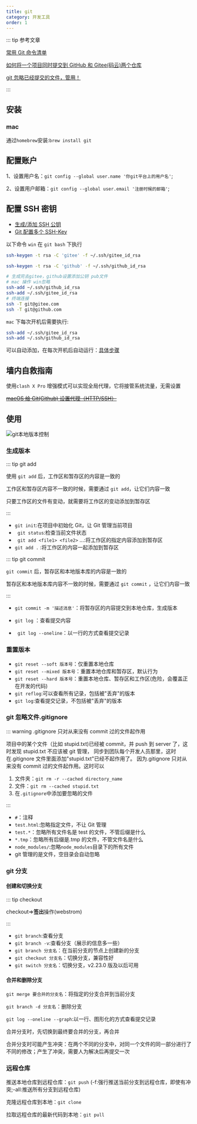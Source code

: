 ```yaml
---
title: git
category: 开发工具
order: 1
---
```


::: tip 参考文章

[常用 Git 命令清单](http://www.ruanyifeng.com/blog/2015/12/git-cheat-sheet.html)

[如何将一个项目同时提交到 GitHub 和 Gitee(码云)两个仓库](https://blog.csdn.net/yilovexing/article/details/107226141)

[git 忽略已经提交的文件，管用！](https://blog.csdn.net/m0_37897396/article/details/125992705)

:::

## 安装

### mac

通过`homebrew`安装:`brew install git`

## 配置账户

1、设置用户名：`git config --global user.name '你git平台上的用户名'`;

2、设置用户邮箱：`git config --global user.email '注册时候的邮箱'`;

## 配置 SSH 密钥

- [生成/添加 SSH 公钥](https://gitee.com/help/articles/4181)
- [Git 配置多个 SSH-Key](https://gitee.com/help/articles/4229)

以下命令 `win` 在 `git bash` 下执行

```bash
ssh-keygen -t rsa -C 'gitee' -f ~/.ssh/gitee_id_rsa

ssh-keygen -t rsa -C 'github' -f ~/.ssh/github_id_rsa

# 生成完去gitee，github设置添加公钥 pub文件
# mac 操作 win忽略
ssh-add ~/.ssh/github_id_rsa
ssh-add ~/.ssh/gitee_id_rsa
# 终端连接
ssh -T git@gitee.com
ssh -T git@github.com
```

`mac` 下每次开机后需要执行:

```bash
ssh-add ~/.ssh/gitee_id_rsa
ssh-add ~/.ssh/github_id_rsa
```

可以自动添加，在每次开机后自动运行：[具体步骤](https://www.jianshu.com/p/ada03bd51ed5)

## 墙内自救指南

使用`clash X Pro` 增强模式可以实现全局代理，它将接管系统流量，无需设置

~~[macOS 给 Git(Github) 设置代理（HTTP/SSH）](https://gist.github.com/chuyik/02d0d37a49edc162546441092efae6a1)~~

## 使用

![git本地版本控制](https://zfh-nanjing-bucket.oss-cn-nanjing.aliyuncs.com/blog-images/git%E6%9C%AC%E5%9C%B0%E7%89%88%E6%9C%AC%E6%8E%A7%E5%88%B6.png)

### 生成版本

::: tip git add

使用 `git add` 后，工作区和暂存区的内容是一致的

工作区和暂存区内容不一致的时候，需要通过 `git add`，让它们内容一致

只要工作区的文件有变动，就需要将工作区的变动添加到暂存区

:::

- `git init`:在项目中初始化 Git，让 Git 管理当前项目
- ` git status`:检查当前文件状态
- ` git add <file1> <file2>` ...:将工作区的指定内容添加到暂存区
- `git add .` :将工作区的内容一起添加到暂存区

::: tip git commit

`git commit` 后，暂存区和本地版本库的内容是一致的

暂存区和本地版本库内容不一致的时候，需要通过 `git commit` ，让它们内容一致

:::

- `git commit -m '描述消息'`：将暂存区的内容提交到本地仓库，生成版本

- `git log` ：查看提交内容
- ` git log --oneline`：以一行的方式查看提交记录

### 重置版本

- `git reset --soft 版本号`：仅重置本地仓库
- `git reset --mixed 版本号`：重置本地仓库和暂存区，默认行为
- `git reset --hard 版本号`：重置本地仓库、暂存区和工作区(危险，会覆盖正在开发的代码)
- `git reflog`:可以查看所有记录，包括被"丢弃"的版本
- `git log`:查看提交记录，不包括被"丢弃"的版本

### git 忽略文件.gitignore

::: warning .gitignore 只对从来没有 commit 过的文件起作用

项目中的某个文件（比如 stupid.txt)已经被 commit，并 push 到 server 了，这时发现 stupid.txt 不应该被 git 管理，
同步到团队每个开发人员那里，这时在.gitignore 文件里面添加"stupid.txt"已经不起作用了。
因为.gitignore 只对从来没有 commit 过的文件起作用。这时可以

1. 文件夹：`git rm -r --cached directory_name`
2. 文件：`git rm --cached stupid.txt`
3. 在`.gitignore`中添加要忽略的文件

:::

- `#`：注释
- `test.html`:忽略指定文件，不让 Git 管理
- `test.*`：忽略所有文件名是 test 的文件，不管后缀是什么
- `*.tmp`：忽略所有后缀是.tmp 的文件，不管文件名是什么
- `node_modules/`:忽略`node_modules`目录下的所有文件
- git 管理的是文件，空目录会自动忽略

### git 分支

#### 创建和切换分支

::: tip checkout

checkout=>**签出**操作(webstrom)

:::

- `git branch`:查看分支
- `git branch -v`:查看分支（展示的信息多一些）
- `git branch 分支名`：在当前分支的节点上创建新的分支
- `git checkout 分支名`：切换分支，兼容性好
- `git switch 分支名`：切换分支，v2.23.0 版及以后可用

#### 合并和删除分支

`git merge 要合并的分支名`：将指定的分支合并到当前分支

`git branch -d 分支名`：删除分支

`git log --oneline --graph`:以一行、图形化的方式查看提交记录

合并分支时，先切换到最终要合并的分支，再合并

合并分支时可能产生冲突：在两个不同的分支中，对同一个文件的同一部分进行了不同的修改；产生了冲突，需要人为解决后再提交一次

### 远程仓库

推送本地仓库到远程仓库：`git push` (-f:强行推送当前分支到远程仓库，即使有冲突;-all:推送所有分支到远程仓库)

克隆远程仓库到本地：`git clone `

拉取远程仓库的最新代码到本地：`git pull`
